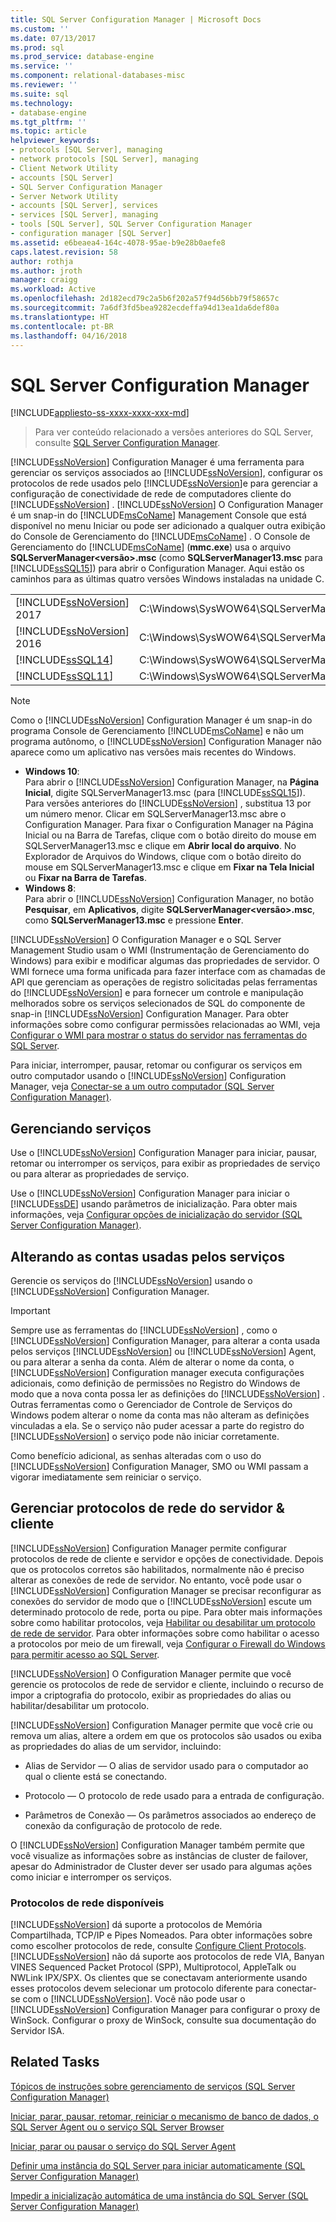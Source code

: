 ```yaml
---
title: SQL Server Configuration Manager | Microsoft Docs
ms.custom: ''
ms.date: 07/13/2017
ms.prod: sql
ms.prod_service: database-engine
ms.service: ''
ms.component: relational-databases-misc
ms.reviewer: ''
ms.suite: sql
ms.technology:
- database-engine
ms.tgt_pltfrm: ''
ms.topic: article
helpviewer_keywords:
- protocols [SQL Server], managing
- network protocols [SQL Server], managing
- Client Network Utility
- accounts [SQL Server]
- SQL Server Configuration Manager
- Server Network Utility
- accounts [SQL Server], services
- services [SQL Server], managing
- tools [SQL Server], SQL Server Configuration Manager
- configuration manager [SQL Server]
ms.assetid: e6beaea4-164c-4078-95ae-b9e28b0aefe8
caps.latest.revision: 58
author: rothja
ms.author: jroth
manager: craigg
ms.workload: Active
ms.openlocfilehash: 2d182ecd79c2a5b6f202a57f94d56bb79f58657c
ms.sourcegitcommit: 7a6df3fd5bea9282ecdeffa94d13ea1da6def80a
ms.translationtype: HT
ms.contentlocale: pt-BR
ms.lasthandoff: 04/16/2018
---
```

# <a name="sql-server-configuration-manager"></a>SQL Server Configuration Manager
[!INCLUDE[appliesto-ss-xxxx-xxxx-xxx-md](../includes/appliesto-ss-xxxx-xxxx-xxx-md.md)]
 > Para ver conteúdo relacionado a versões anteriores do SQL Server, consulte [SQL Server Configuration Manager](https://msdn.microsoft.com/en-US/library/ms174212(SQL.120).aspx).

  [!INCLUDE[ssNoVersion](../includes/ssnoversion-md.md)] Configuration Manager é uma ferramenta para gerenciar os serviços associados ao [!INCLUDE[ssNoVersion](../includes/ssnoversion-md.md)], configurar os protocolos de rede usados pelo [!INCLUDE[ssNoVersion](../includes/ssnoversion-md.md)]e para gerenciar a configuração de conectividade de rede de computadores cliente do [!INCLUDE[ssNoVersion](../includes/ssnoversion-md.md)] . [!INCLUDE[ssNoVersion](../includes/ssnoversion-md.md)] O Configuration Manager é um snap-in do [!INCLUDE[msCoName](../includes/msconame-md.md)] Management Console que está disponível no menu Iniciar ou pode ser adicionado a qualquer outra exibição do Console de Gerenciamento do [!INCLUDE[msCoName](../includes/msconame-md.md)] . O Console de Gerenciamento do [!INCLUDE[msCoName](../includes/msconame-md.md)] (**mmc.exe**) usa o arquivo **SQLServerManager\<versão>.msc** (como **SQLServerManager13.msc** para [!INCLUDE[ssSQL15](../includes/sssql15-md.md)]) para abrir o Configuration Manager. Aqui estão os caminhos para as últimas quatro versões Windows instaladas na unidade C.  
  
|||  
|-|-|
|[!INCLUDE[ssNoVersion](../includes/ssnoversion-md.md)] 2017|C:\Windows\SysWOW64\SQLServerManager14.msc|  
|[!INCLUDE[ssNoVersion](../includes/ssnoversion-md.md)] 2016|C:\Windows\SysWOW64\SQLServerManager13.msc|  
|[!INCLUDE[ssSQL14](../includes/sssql14-md.md)]|C:\Windows\SysWOW64\SQLServerManager12.msc|  
|[!INCLUDE[ssSQL11](../includes/sssql11-md.md)]|C:\Windows\SysWOW64\SQLServerManager11.msc|
  
> [!NOTE]  
>  Como o [!INCLUDE[ssNoVersion](../includes/ssnoversion-md.md)] Configuration Manager é um snap-in do programa Console de Gerenciamento [!INCLUDE[msCoName](../includes/msconame-md.md)] e não um programa autônomo, o [!INCLUDE[ssNoVersion](../includes/ssnoversion-md.md)] Configuration Manager não aparece como um aplicativo nas versões mais recentes do Windows.  
>   
>  -   **Windows 10**:  
>          Para abrir o [!INCLUDE[ssNoVersion](../includes/ssnoversion-md.md)] Configuration Manager, na **Página Inicial**, digite SQLServerManager13.msc (para [!INCLUDE[ssSQL15](../includes/sssql15-md.md)]). Para versões anteriores do [!INCLUDE[ssNoVersion](../includes/ssnoversion-md.md)] , substitua 13 por um número menor. Clicar em SQLServerManager13.msc abre o Configuration Manager. Para fixar o Configuration Manager na Página Inicial ou na Barra de Tarefas, clique com o botão direito do mouse em SQLServerManager13.msc e clique em **Abrir local do arquivo**. No Explorador de Arquivos do Windows, clique com o botão direito do mouse em SQLServerManager13.msc e clique em **Fixar na Tela Inicial** ou **Fixar na Barra de Tarefas**.  
> -   **Windows 8**:  
>          Para abrir o [!INCLUDE[ssNoVersion](../includes/ssnoversion-md.md)] Configuration Manager, no botão **Pesquisar**, em **Aplicativos**, digite **SQLServerManager\<versão>.msc**, como **SQLServerManager13.msc** e pressione **Enter**.  
  
 [!INCLUDE[ssNoVersion](../includes/ssnoversion-md.md)] O Configuration Manager e o SQL Server Management Studio usam o WMI (Instrumentação de Gerenciamento do Windows) para exibir e modificar algumas das propriedades de servidor. O WMI fornece uma forma unificada para fazer interface com as chamadas de API que gerenciam as operações de registro solicitadas pelas ferramentas do [!INCLUDE[ssNoVersion](../includes/ssnoversion-md.md)] e para fornecer um controle e manipulação melhorados sobre os serviços selecionados de SQL do componente de snap-in [!INCLUDE[ssNoVersion](../includes/ssnoversion-md.md)] Configuration Manager. Para obter informações sobre como configurar permissões relacionadas ao WMI, veja [Configurar o WMI para mostrar o status do servidor nas ferramentas do SQL Server](http://msdn.microsoft.com/library/7e97197b-ed4d-40d1-9a52-9ab1d92401d7).  
  
 Para iniciar, interromper, pausar, retomar ou configurar os serviços em outro computador usando o [!INCLUDE[ssNoVersion](../includes/ssnoversion-md.md)] Configuration Manager, veja [Conectar-se a um outro computador &#40;SQL Server Configuration Manager&#41;](../database-engine/configure-windows/scm-services-connect-to-another-computer.md).  
  
## <a name="managing-services"></a>Gerenciando serviços  
 Use o [!INCLUDE[ssNoVersion](../includes/ssnoversion-md.md)] Configuration Manager para iniciar, pausar, retomar ou interromper os serviços, para exibir as propriedades de serviço ou para alterar as propriedades de serviço.  
  
 Use o [!INCLUDE[ssNoVersion](../includes/ssnoversion-md.md)] Configuration Manager para iniciar o [!INCLUDE[ssDE](../includes/ssde-md.md)] usando parâmetros de inicialização.  Para obter mais informações, veja [Configurar opções de inicialização do servidor &#40;SQL Server Configuration Manager&#41;](../database-engine/configure-windows/scm-services-configure-server-startup-options.md).  
  
## <a name="changing-the-accounts-used-by-the-services"></a>Alterando as contas usadas pelos serviços  
 Gerencie os serviços do [!INCLUDE[ssNoVersion](../includes/ssnoversion-md.md)] usando o [!INCLUDE[ssNoVersion](../includes/ssnoversion-md.md)] Configuration Manager.  
  
> [!IMPORTANT]  
>  Sempre use as ferramentas do [!INCLUDE[ssNoVersion](../includes/ssnoversion-md.md)] , como o [!INCLUDE[ssNoVersion](../includes/ssnoversion-md.md)] Configuration Manager, para alterar a conta usada pelos serviços [!INCLUDE[ssNoVersion](../includes/ssnoversion-md.md)] ou [!INCLUDE[ssNoVersion](../includes/ssnoversion-md.md)] Agent, ou para alterar a senha da conta. Além de alterar o nome da conta, o [!INCLUDE[ssNoVersion](../includes/ssnoversion-md.md)] Configuration manager executa configurações adicionais, como definição de permissões no Registro do Windows de modo que a nova conta possa ler as definições do [!INCLUDE[ssNoVersion](../includes/ssnoversion-md.md)] . Outras ferramentas como o Gerenciador de Controle de Serviços do Windows podem alterar o nome da conta mas não alteram as definições vinculadas a ela. Se o serviço não puder acessar a parte do registro do [!INCLUDE[ssNoVersion](../includes/ssnoversion-md.md)] o serviço pode não iniciar corretamente.  
  
 Como benefício adicional, as senhas alteradas com o uso do [!INCLUDE[ssNoVersion](../includes/ssnoversion-md.md)] Configuration Manager, SMO ou WMI passam a vigorar imediatamente sem reiniciar o serviço.  
  
## <a name="manage-server--client-network-protocols"></a>Gerenciar protocolos de rede do servidor & cliente  
 [!INCLUDE[ssNoVersion](../includes/ssnoversion-md.md)] Configuration Manager permite configurar protocolos de rede de cliente e servidor e opções de conectividade. Depois que os protocolos corretos são habilitados, normalmente não é preciso alterar as conexões de rede de servidor. No entanto, você pode usar o [!INCLUDE[ssNoVersion](../includes/ssnoversion-md.md)] Configuration Manager se precisar reconfigurar as conexões do servidor de modo que o [!INCLUDE[ssNoVersion](../includes/ssnoversion-md.md)] escute um determinado protocolo de rede, porta ou pipe. Para obter mais informações sobre como habilitar protocolos, veja [Habilitar ou desabilitar um protocolo de rede de servidor](../database-engine/configure-windows/enable-or-disable-a-server-network-protocol.md). Para obter informações sobre como habilitar o acesso a protocolos por meio de um firewall, veja [Configurar o Firewall do Windows para permitir acesso ao SQL Server](../sql-server/install/configure-the-windows-firewall-to-allow-sql-server-access.md).  
  
 [!INCLUDE[ssNoVersion](../includes/ssnoversion-md.md)] O Configuration Manager permite que você gerencie os protocolos de rede de servidor e cliente, incluindo o recurso de impor a criptografia do protocolo, exibir as propriedades do alias ou habilitar/desabilitar um protocolo.  
  
 [!INCLUDE[ssNoVersion](../includes/ssnoversion-md.md)] Configuration Manager permite que você crie ou remova um alias, altere a ordem em que os protocolos são usados ou exiba as propriedades do alias de um servidor, incluindo:  
  
-   Alias de Servidor –– O alias de servidor usado para o computador ao qual o cliente está se conectando.  
  
-   Protocolo –– O protocolo de rede usado para a entrada de configuração.  
  
-   Parâmetros de Conexão –– Os parâmetros associados ao endereço de conexão da configuração de protocolo de rede.  
  
 O [!INCLUDE[ssNoVersion](../includes/ssnoversion-md.md)] Configuration Manager também permite que você visualize as informações sobre as instâncias de cluster de failover, apesar do Administrador de Cluster dever ser usado para algumas ações como iniciar e interromper os serviços.  
  
### <a name="available-network-protocols"></a>Protocolos de rede disponíveis  
 [!INCLUDE[ssNoVersion](../includes/ssnoversion-md.md)] dá suporte a protocolos de Memória Compartilhada, TCP/IP e Pipes Nomeados. Para obter informações sobre como escolher protocolos de rede, consulte [Configure Client Protocols](../database-engine/configure-windows/configure-client-protocols.md). [!INCLUDE[ssNoVersion](../includes/ssnoversion-md.md)] não dá suporte aos protocolos de rede VIA, Banyan VINES Sequenced Packet Protocol (SPP), Multiprotocol, AppleTalk ou NWLink IPX/SPX. Os clientes que se conectavam anteriormente usando esses protocolos devem selecionar um protocolo diferente para conectar-se com o [!INCLUDE[ssNoVersion](../includes/ssnoversion-md.md)]. Você não pode usar o [!INCLUDE[ssNoVersion](../includes/ssnoversion-md.md)] Configuration Manager para configurar o proxy de WinSock. Configurar o proxy de WinSock, consulte sua documentação do Servidor ISA.  
  
## <a name="related-tasks"></a>Related Tasks  
 [Tópicos de instruções sobre gerenciamento de serviços &#40;SQL Server Configuration Manager&#41;](http://msdn.microsoft.com/library/78dee169-df0c-4c95-9af7-bf033bc9fdc6)  
  
 [Iniciar, parar, pausar, retomar, reiniciar o mecanismo de banco de dados, o SQL Server Agent ou o serviço SQL Server Browser](../database-engine/configure-windows/start-stop-pause-resume-restart-sql-server-services.md)  
  
 [Iniciar, parar ou pausar o serviço do SQL Server Agent](http://msdn.microsoft.com/library/c95a9759-dd30-4ab6-9ab0-087bb3bfb97c)  
  
 [Definir uma instância do SQL Server para iniciar automaticamente &#40;SQL Server Configuration Manager&#41;](../database-engine/configure-windows/scm-services-set-an-instance-to-start-automatically.md)  
  
 [Impedir a inicialização automática de uma instância do SQL Server &#40;SQL Server Configuration Manager&#41;](../database-engine/configure-windows/scm-services-prevent-automatic-startup-of-an-instance.md)  
  
  
